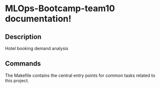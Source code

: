# MLOps-Bootcamp-team10 documentation!

## Description

Hotel booking demand analysis

## Commands

The Makefile contains the central entry points for common tasks related to this project.


